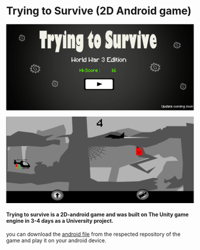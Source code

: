 # Trying to Survive (2D Android game)

![alt text](https://github.com/Shriyanshu1/Trying-to-survive-2D-Android-game-/blob/main/Images/image1.jpg)


![alt text](https://github.com/Shriyanshu1/Trying-to-survive-2D-Android-game-/blob/main/Images/image2.jpg)


#### Trying to survive is a 2D-android game and was built on The Unity game engine in 3-4 days as a University project.
you can download the [android file](https://github.com/Shriyanshu1/Trying-to-survive-2D-Android-game-/blob/main/Trying%20to%20Survive%20(APK%20file).apk) from the respected repository of the game and play it on your android device.
